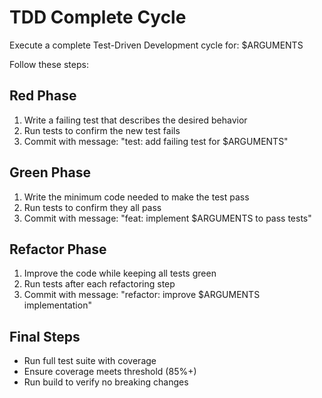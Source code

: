 # TDD Complete Cycle

Execute a complete Test-Driven Development cycle for: $ARGUMENTS

Follow these steps:

## Red Phase
1. Write a failing test that describes the desired behavior
2. Run tests to confirm the new test fails
3. Commit with message: "test: add failing test for $ARGUMENTS"

## Green Phase  
1. Write the minimum code needed to make the test pass
2. Run tests to confirm they all pass
3. Commit with message: "feat: implement $ARGUMENTS to pass tests"

## Refactor Phase
1. Improve the code while keeping all tests green
2. Run tests after each refactoring step
3. Commit with message: "refactor: improve $ARGUMENTS implementation"

## Final Steps
- Run full test suite with coverage
- Ensure coverage meets threshold (85%+)
- Run build to verify no breaking changes
